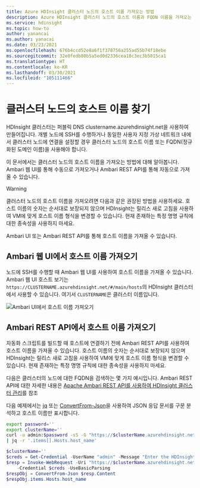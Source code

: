 ```yaml
---
title: Azure HDInsight 클러스터 노드의 호스트 이름 가져오는 방법
description: Azure HDInsight 클러스터 노드의 호스트 이름과 FQDN 이름을 가져오는 방법에 대해 알아봅니다.
ms.service: hdinsight
ms.topic: how-to
author: yanancai
ms.author: yanacai
ms.date: 03/23/2021
ms.openlocfilehash: 676b4ccd52e8a6f1f378756a255ad55b74f18ebe
ms.sourcegitcommit: 32e0fedb80b5a5ed0d2336cea18c3ec3b5015ca1
ms.translationtype: HT
ms.contentlocale: ko-KR
ms.lasthandoff: 03/30/2021
ms.locfileid: "105111466"
---
```

# <a name="find-the-host-names-of-cluster-nodes"></a>클러스터 노드의 호스트 이름 찾기

HDInsight 클러스터는 퍼블릭 DNS clustername.azurehdinsight.net을 사용하여 만들어집니다. 개별 노드에 SSH를 수행하거나 동일한 사용자 지정 가상 네트워크 내에서 클러스터 노드에 연결을 설정할 경우 클러스터 노드의 호스트 이름 또는 FQDN(정규화된 도메인 이름)을 사용해야 합니다.

이 문서에서는 클러스터 노드의 호스트 이름을 가져오는 방법에 대해 알아봅니다. Ambari 웹 UI를 통해 수동으로 가져오거나 Ambari REST API를 통해 자동으로 가져올 수 있습니다.

> [!WARNING]
> 클러스터 노드의 호스트 이름을 가져오려면 다음과 같은 권장된 방법을 사용하세요. 호스트 이름의 숫자는 순서대로 보장되지 않으며 HDInsight는 릴리스 새로 고침을 사용하여 VM에 맞게 호스트 이름 형식을 변경할 수 있습니다. 현재 존재하는 특정 명명 규칙에 대한 종속성을 사용하지 마세요. 
>

Ambari UI 또는 Ambari REST API를 통해 호스트 이름을 가져올 수 있습니다. 

## <a name="get-the-host-names-from-ambari-web-ui"></a>Ambari 웹 UI에서 호스트 이름 가져오기
노드에 SSH를 수행할 때 Ambari 웹 UI를 사용하여 호스트 이름을 가져올 수 있습니다. Ambari 웹 UI 호스트 보기는 `https://CLUSTERNAME.azurehdinsight.net/#/main/hosts`의 HDInsight 클러스터에서 사용할 수 있습니다. 여기서 `CLUSTERNAME`은 클러스터 이름입니다.

![Ambari UI에서 호스트 이름 가져오기](.\media\find-host-name\find-host-name-in-ambari-ui.png)

## <a name="get-the-host-names-from-ambari-rest-api"></a>Ambari REST API에서 호스트 이름 가져오기
자동화 스크립트를 빌드할 때 호스트에 연결하기 전에 Ambari REST API를 사용하여 호스트 이름을 가져올 수 있습니다. 호스트 이름의 숫자는 순서대로 보장되지 않으며 HDInsight는 릴리스 새로 고침을 사용하여 VM에 맞게 호스트 이름 형식을 변경할 수 있습니다. 현재 존재하는 특정 명명 규칙에 대한 종속성을 사용하지 마세요. 

다음은 클러스터의 노드에 대한 FQDN을 검색하는 몇 가지 예시입니다. Ambari REST API에 대한 자세한 내용은 [Apache Ambari REST API를 사용하여 HDInsight 클러스터 관리](.\hdinsight-hadoop-manage-ambari-rest-api.md)를 참조

다음 예제에서는 [jq](https://stedolan.github.io/jq/) 또는 [ConvertFrom-Json](/powershell/module/microsoft.powershell.utility/convertfrom-json)을 사용하여 JSON 응답 문서를 구문 분석하고 호스트 이름만 표시합니다.

```bash
export password=''
export clusterName=''
curl -u admin:$password -sS -G "https://$clusterName.azurehdinsight.net/api/v1/clusters/$clusterName/hosts" \
| jq -r '.items[].Hosts.host_name'
```  

```powershell
$clusterName=''
$creds = Get-Credential -UserName "admin" -Message "Enter the HDInsight login"
$resp = Invoke-WebRequest -Uri "https://$clusterName.azurehdinsight.net/api/v1/clusters/$clusterName/hosts" `
    -Credential $creds -UseBasicParsing
$respObj = ConvertFrom-Json $resp.Content
$respObj.items.Hosts.host_name
```